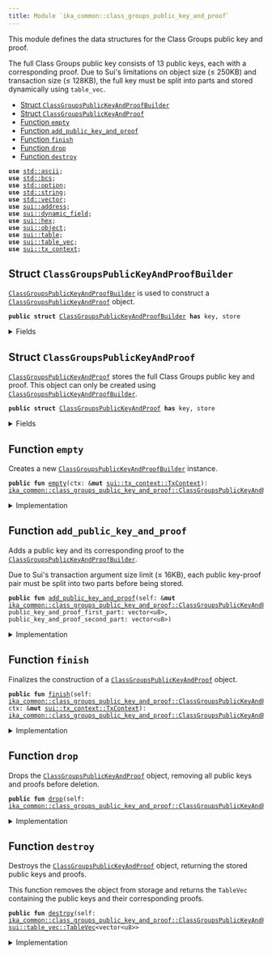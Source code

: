 ```yaml
---
title: Module `ika_common::class_groups_public_key_and_proof`
---
```


This module defines the data structures for the Class Groups public key and proof.

The full Class Groups public key consists of 13 public keys, each with a corresponding proof.
Due to Sui's limitations on object size (≤ 250KB) and transaction size (≤ 128KB),
the full key must be split into parts and stored dynamically using <code>table_vec</code>.


-  [Struct `ClassGroupsPublicKeyAndProofBuilder`](#ika_common_class_groups_public_key_and_proof_ClassGroupsPublicKeyAndProofBuilder)
-  [Struct `ClassGroupsPublicKeyAndProof`](#ika_common_class_groups_public_key_and_proof_ClassGroupsPublicKeyAndProof)
-  [Function `empty`](#ika_common_class_groups_public_key_and_proof_empty)
-  [Function `add_public_key_and_proof`](#ika_common_class_groups_public_key_and_proof_add_public_key_and_proof)
-  [Function `finish`](#ika_common_class_groups_public_key_and_proof_finish)
-  [Function `drop`](#ika_common_class_groups_public_key_and_proof_drop)
-  [Function `destroy`](#ika_common_class_groups_public_key_and_proof_destroy)


<pre><code><b>use</b> <a href="../std/ascii.md#std_ascii">std::ascii</a>;
<b>use</b> <a href="../std/bcs.md#std_bcs">std::bcs</a>;
<b>use</b> <a href="../std/option.md#std_option">std::option</a>;
<b>use</b> <a href="../std/string.md#std_string">std::string</a>;
<b>use</b> <a href="../std/vector.md#std_vector">std::vector</a>;
<b>use</b> <a href="../sui/address.md#sui_address">sui::address</a>;
<b>use</b> <a href="../sui/dynamic_field.md#sui_dynamic_field">sui::dynamic_field</a>;
<b>use</b> <a href="../sui/hex.md#sui_hex">sui::hex</a>;
<b>use</b> <a href="../sui/object.md#sui_object">sui::object</a>;
<b>use</b> <a href="../sui/table.md#sui_table">sui::table</a>;
<b>use</b> <a href="../sui/table_vec.md#sui_table_vec">sui::table_vec</a>;
<b>use</b> <a href="../sui/tx_context.md#sui_tx_context">sui::tx_context</a>;
</code></pre>



<a name="ika_common_class_groups_public_key_and_proof_ClassGroupsPublicKeyAndProofBuilder"></a>

## Struct `ClassGroupsPublicKeyAndProofBuilder`

<code><a href="../ika_common/class_groups_public_key_and_proof.md#ika_common_class_groups_public_key_and_proof_ClassGroupsPublicKeyAndProofBuilder">ClassGroupsPublicKeyAndProofBuilder</a></code> is used to construct a <code><a href="../ika_common/class_groups_public_key_and_proof.md#ika_common_class_groups_public_key_and_proof_ClassGroupsPublicKeyAndProof">ClassGroupsPublicKeyAndProof</a></code> object.


<pre><code><b>public</b> <b>struct</b> <a href="../ika_common/class_groups_public_key_and_proof.md#ika_common_class_groups_public_key_and_proof_ClassGroupsPublicKeyAndProofBuilder">ClassGroupsPublicKeyAndProofBuilder</a> <b>has</b> key, store
</code></pre>



<details>
<summary>Fields</summary>


<dl>
<dt>
<code>id: <a href="../sui/object.md#sui_object_UID">sui::object::UID</a></code>
</dt>
<dd>
</dd>
<dt>
<code>public_keys_and_proofs: <a href="../sui/table_vec.md#sui_table_vec_TableVec">sui::table_vec::TableVec</a>&lt;vector&lt;u8&gt;&gt;</code>
</dt>
<dd>
 A <code>TableVec</code> that dynamically stores public keys and their corresponding proofs.
</dd>
</dl>


</details>

<a name="ika_common_class_groups_public_key_and_proof_ClassGroupsPublicKeyAndProof"></a>

## Struct `ClassGroupsPublicKeyAndProof`

<code><a href="../ika_common/class_groups_public_key_and_proof.md#ika_common_class_groups_public_key_and_proof_ClassGroupsPublicKeyAndProof">ClassGroupsPublicKeyAndProof</a></code> stores the full Class Groups public key and proof.
This object can only be created using <code><a href="../ika_common/class_groups_public_key_and_proof.md#ika_common_class_groups_public_key_and_proof_ClassGroupsPublicKeyAndProofBuilder">ClassGroupsPublicKeyAndProofBuilder</a></code>.


<pre><code><b>public</b> <b>struct</b> <a href="../ika_common/class_groups_public_key_and_proof.md#ika_common_class_groups_public_key_and_proof_ClassGroupsPublicKeyAndProof">ClassGroupsPublicKeyAndProof</a> <b>has</b> key, store
</code></pre>



<details>
<summary>Fields</summary>


<dl>
<dt>
<code>id: <a href="../sui/object.md#sui_object_UID">sui::object::UID</a></code>
</dt>
<dd>
</dd>
<dt>
<code>public_keys_and_proofs: <a href="../sui/table_vec.md#sui_table_vec_TableVec">sui::table_vec::TableVec</a>&lt;vector&lt;u8&gt;&gt;</code>
</dt>
<dd>
 A <code>TableVec</code> that dynamically stores public keys and their corresponding proofs.
</dd>
</dl>


</details>

<a name="ika_common_class_groups_public_key_and_proof_empty"></a>

## Function `empty`

Creates a new <code><a href="../ika_common/class_groups_public_key_and_proof.md#ika_common_class_groups_public_key_and_proof_ClassGroupsPublicKeyAndProofBuilder">ClassGroupsPublicKeyAndProofBuilder</a></code> instance.


<pre><code><b>public</b> <b>fun</b> <a href="../ika_common/class_groups_public_key_and_proof.md#ika_common_class_groups_public_key_and_proof_empty">empty</a>(ctx: &<b>mut</b> <a href="../sui/tx_context.md#sui_tx_context_TxContext">sui::tx_context::TxContext</a>): <a href="../ika_common/class_groups_public_key_and_proof.md#ika_common_class_groups_public_key_and_proof_ClassGroupsPublicKeyAndProofBuilder">ika_common::class_groups_public_key_and_proof::ClassGroupsPublicKeyAndProofBuilder</a>
</code></pre>



<details>
<summary>Implementation</summary>


<pre><code><b>public</b> <b>fun</b> <a href="../ika_common/class_groups_public_key_and_proof.md#ika_common_class_groups_public_key_and_proof_empty">empty</a>(
    ctx: &<b>mut</b> TxContext,
): <a href="../ika_common/class_groups_public_key_and_proof.md#ika_common_class_groups_public_key_and_proof_ClassGroupsPublicKeyAndProofBuilder">ClassGroupsPublicKeyAndProofBuilder</a> {
    <a href="../ika_common/class_groups_public_key_and_proof.md#ika_common_class_groups_public_key_and_proof_ClassGroupsPublicKeyAndProofBuilder">ClassGroupsPublicKeyAndProofBuilder</a> {
        id: object::new(ctx),
        public_keys_and_proofs: table_vec::empty(ctx),
    }
}
</code></pre>



</details>

<a name="ika_common_class_groups_public_key_and_proof_add_public_key_and_proof"></a>

## Function `add_public_key_and_proof`

Adds a public key and its corresponding proof to the <code><a href="../ika_common/class_groups_public_key_and_proof.md#ika_common_class_groups_public_key_and_proof_ClassGroupsPublicKeyAndProofBuilder">ClassGroupsPublicKeyAndProofBuilder</a></code>.

Due to Sui's transaction argument size limit (≤ 16KB), each public key-proof pair
must be split into two parts before being stored.


<pre><code><b>public</b> <b>fun</b> <a href="../ika_common/class_groups_public_key_and_proof.md#ika_common_class_groups_public_key_and_proof_add_public_key_and_proof">add_public_key_and_proof</a>(self: &<b>mut</b> <a href="../ika_common/class_groups_public_key_and_proof.md#ika_common_class_groups_public_key_and_proof_ClassGroupsPublicKeyAndProofBuilder">ika_common::class_groups_public_key_and_proof::ClassGroupsPublicKeyAndProofBuilder</a>, public_key_and_proof_first_part: vector&lt;u8&gt;, public_key_and_proof_second_part: vector&lt;u8&gt;)
</code></pre>



<details>
<summary>Implementation</summary>


<pre><code><b>public</b> <b>fun</b> <a href="../ika_common/class_groups_public_key_and_proof.md#ika_common_class_groups_public_key_and_proof_add_public_key_and_proof">add_public_key_and_proof</a>(
    self: &<b>mut</b> <a href="../ika_common/class_groups_public_key_and_proof.md#ika_common_class_groups_public_key_and_proof_ClassGroupsPublicKeyAndProofBuilder">ClassGroupsPublicKeyAndProofBuilder</a>,
    public_key_and_proof_first_part: vector&lt;u8&gt;,
    public_key_and_proof_second_part: vector&lt;u8&gt;,
) {
    <b>let</b> <b>mut</b> full_public_key_and_proof = vector::empty();
    full_public_key_and_proof.append(public_key_and_proof_first_part);
    full_public_key_and_proof.append(public_key_and_proof_second_part);
    self.public_keys_and_proofs.push_back(full_public_key_and_proof);
}
</code></pre>



</details>

<a name="ika_common_class_groups_public_key_and_proof_finish"></a>

## Function `finish`

Finalizes the construction of a <code><a href="../ika_common/class_groups_public_key_and_proof.md#ika_common_class_groups_public_key_and_proof_ClassGroupsPublicKeyAndProof">ClassGroupsPublicKeyAndProof</a></code> object.


<pre><code><b>public</b> <b>fun</b> <a href="../ika_common/class_groups_public_key_and_proof.md#ika_common_class_groups_public_key_and_proof_finish">finish</a>(self: <a href="../ika_common/class_groups_public_key_and_proof.md#ika_common_class_groups_public_key_and_proof_ClassGroupsPublicKeyAndProofBuilder">ika_common::class_groups_public_key_and_proof::ClassGroupsPublicKeyAndProofBuilder</a>, ctx: &<b>mut</b> <a href="../sui/tx_context.md#sui_tx_context_TxContext">sui::tx_context::TxContext</a>): <a href="../ika_common/class_groups_public_key_and_proof.md#ika_common_class_groups_public_key_and_proof_ClassGroupsPublicKeyAndProof">ika_common::class_groups_public_key_and_proof::ClassGroupsPublicKeyAndProof</a>
</code></pre>



<details>
<summary>Implementation</summary>


<pre><code><b>public</b> <b>fun</b> <a href="../ika_common/class_groups_public_key_and_proof.md#ika_common_class_groups_public_key_and_proof_finish">finish</a>(
    self: <a href="../ika_common/class_groups_public_key_and_proof.md#ika_common_class_groups_public_key_and_proof_ClassGroupsPublicKeyAndProofBuilder">ClassGroupsPublicKeyAndProofBuilder</a>,
    ctx: &<b>mut</b> TxContext,
): <a href="../ika_common/class_groups_public_key_and_proof.md#ika_common_class_groups_public_key_and_proof_ClassGroupsPublicKeyAndProof">ClassGroupsPublicKeyAndProof</a> {
    <b>let</b> <a href="../ika_common/class_groups_public_key_and_proof.md#ika_common_class_groups_public_key_and_proof_ClassGroupsPublicKeyAndProofBuilder">ClassGroupsPublicKeyAndProofBuilder</a> { id, public_keys_and_proofs } = self;
    id.delete();
    <a href="../ika_common/class_groups_public_key_and_proof.md#ika_common_class_groups_public_key_and_proof_ClassGroupsPublicKeyAndProof">ClassGroupsPublicKeyAndProof</a> {
        id: object::new(ctx),
        public_keys_and_proofs
    }
}
</code></pre>



</details>

<a name="ika_common_class_groups_public_key_and_proof_drop"></a>

## Function `drop`

Drops the <code><a href="../ika_common/class_groups_public_key_and_proof.md#ika_common_class_groups_public_key_and_proof_ClassGroupsPublicKeyAndProof">ClassGroupsPublicKeyAndProof</a></code> object, removing all public keys and proofs before deletion.


<pre><code><b>public</b> <b>fun</b> <a href="../ika_common/class_groups_public_key_and_proof.md#ika_common_class_groups_public_key_and_proof_drop">drop</a>(self: <a href="../ika_common/class_groups_public_key_and_proof.md#ika_common_class_groups_public_key_and_proof_ClassGroupsPublicKeyAndProof">ika_common::class_groups_public_key_and_proof::ClassGroupsPublicKeyAndProof</a>)
</code></pre>



<details>
<summary>Implementation</summary>


<pre><code><b>public</b> <b>fun</b> <a href="../ika_common/class_groups_public_key_and_proof.md#ika_common_class_groups_public_key_and_proof_drop">drop</a>(self: <a href="../ika_common/class_groups_public_key_and_proof.md#ika_common_class_groups_public_key_and_proof_ClassGroupsPublicKeyAndProof">ClassGroupsPublicKeyAndProof</a>) {
    <b>let</b> <a href="../ika_common/class_groups_public_key_and_proof.md#ika_common_class_groups_public_key_and_proof_ClassGroupsPublicKeyAndProof">ClassGroupsPublicKeyAndProof</a> { id, <b>mut</b> public_keys_and_proofs } = self;
    <b>while</b> (!public_keys_and_proofs.is_empty()) {
        public_keys_and_proofs.pop_back();
    };
    public_keys_and_proofs.destroy_empty();
    id.delete();
}
</code></pre>



</details>

<a name="ika_common_class_groups_public_key_and_proof_destroy"></a>

## Function `destroy`

Destroys the <code><a href="../ika_common/class_groups_public_key_and_proof.md#ika_common_class_groups_public_key_and_proof_ClassGroupsPublicKeyAndProof">ClassGroupsPublicKeyAndProof</a></code> object, returning the stored public keys and proofs.

This function removes the object from storage and returns the <code>TableVec</code> containing
the public keys and their corresponding proofs.


<pre><code><b>public</b> <b>fun</b> <a href="../ika_common/class_groups_public_key_and_proof.md#ika_common_class_groups_public_key_and_proof_destroy">destroy</a>(self: <a href="../ika_common/class_groups_public_key_and_proof.md#ika_common_class_groups_public_key_and_proof_ClassGroupsPublicKeyAndProof">ika_common::class_groups_public_key_and_proof::ClassGroupsPublicKeyAndProof</a>): <a href="../sui/table_vec.md#sui_table_vec_TableVec">sui::table_vec::TableVec</a>&lt;vector&lt;u8&gt;&gt;
</code></pre>



<details>
<summary>Implementation</summary>


<pre><code><b>public</b> <b>fun</b> <a href="../ika_common/class_groups_public_key_and_proof.md#ika_common_class_groups_public_key_and_proof_destroy">destroy</a>(
    self: <a href="../ika_common/class_groups_public_key_and_proof.md#ika_common_class_groups_public_key_and_proof_ClassGroupsPublicKeyAndProof">ClassGroupsPublicKeyAndProof</a>,
): table_vec::TableVec&lt;vector&lt;u8&gt;&gt; {
    <b>let</b> <a href="../ika_common/class_groups_public_key_and_proof.md#ika_common_class_groups_public_key_and_proof_ClassGroupsPublicKeyAndProof">ClassGroupsPublicKeyAndProof</a> { id, public_keys_and_proofs } = self;
    id.delete();
    public_keys_and_proofs
}
</code></pre>



</details>
